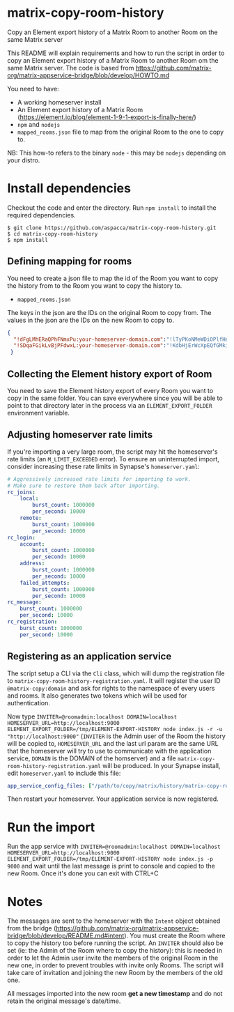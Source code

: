 # matrix-copy-room-history
Copy an Element export history of a Matrix Room to another Room on the same Matrix server

This README will explain requirements and how to run the script in order to copy an Element export history of a Matrix Room to another Room om the same Matrix server.
The code is based from https://github.com/matrix-org/matrix-appservice-bridge/blob/develop/HOWTO.md

You need to have:
- A working homeserver install
- An Element export history of a Matrix Room (https://element.io/blog/element-1-9-1-export-is-finally-here/)
- `npm` and `nodejs`
- `mapped_rooms.json` file to map from the original Room to the one to copy to.

NB: This how-to refers to the binary `node` - this may be `nodejs` depending on your distro.

# Install dependencies
Checkout the code and enter the directory.
Run `npm install` to install the required dependencies.
```
$ git clone https://github.com/aspacca/matrix-copy-room-history.git
$ cd matrix-copy-room-history
$ npm install
```

## Defining mapping for rooms
You need to create a json file to map the id of the Room you want to copy the history from to the Room you want to copy the history to.

- `mapped_rooms.json`

The keys in the json are the IDs on the original Room to copy from.
The values in the json are the IDs on the new Room to copy to.
```json
{
  "!dFgLMhERaQPhFNmxPu:your-homeserver-domain.com":"!lTyPKoNMeWDiOPlfHn:your-homeserver-domain.com",
  "!SDqaFGikLvBjPFdwxL:your-homeserver-domain.com":"!KdbHjErWcXpEQfGMki:your-homeserver-domain.com"
 }
```

## Collecting the Element history export of Room
You need to save the Element history export of every Room you want to copy in the same folder.
You can save everywhere since you will be able to point to that directory later in the process via an `ELEMENT_EXPORT_FOLDER` environment variable.

## Adjusting homeserver rate limits

If you're importing a very large room, the script may hit the homeserver's rate limits (an `M_LIMIT_EXCEEDED` error).
To ensure an uninterrupted import, consider increasing these rate limits in Synapse's `homeserver.yaml`:

```yaml
# Aggressively increased rate limits for importing to work.
# Make sure to restore them back after importing.
rc_joins:
    local:
        burst_count: 1000000
        per_second: 10000
    remote:
        burst_count: 1000000
        per_second: 10000
rc_login:
    account:
        burst_count: 1000000
        per_second: 10000
    address:
        burst_count: 1000000
        per_second: 10000
    failed_attempts:
        burst_count: 1000000
        per_second: 10000
rc_message:
    burst_count: 1000000
    per_second: 10000
rc_registration:
    burst_count: 1000000
    per_second: 10000
```

## Registering as an application service
The script setup a CLI via the `Cli` class, which will dump the registration file to
`matrix-copy-room-history-registration.yaml`. It will register the user ID `@matrix-copy:domain` and ask
for rights to the namespace of every users and rooms. It also generates two tokens which will be used for authentication.

Now type `INVITER=@roomadmin:localhost DOMAIN=localhost HOMESERVER_URL=http://localhost:9000 ELEMENT_EXPORT_FOLDER=/tmp/ELEMENT-EXPORT-HISTORY node index.js -r -u "http://localhost:9000"` (`INVITER` is the Admin user of the Room the history will be copied to, `HOMESERVER_URL` and the last url param are the same URL that the
homeserver will try to use to communicate with the application service, `DOMAIN` is the DOMAIN of the homserver) and a file
`matrix-copy-room-history-registration.yaml` will be produced. In your Synapse install, edit
`homeserver.yaml` to include this file:
```yaml
app_service_config_files: ["/path/to/copy/matrix/history/matrix-copy-room-history-registration.yaml"]
```
Then restart your homeserver. Your application service is now registered.

# Run the import
Run the app service with `INVITER=@roomadmin:localhost DOMAIN=localhost HOMESERVER_URL=http://localhost:9000 ELEMENT_EXPORT_FOLDER=/tmp/ELEMENT-EXPORT-HISTORY node index.js -p 9000` and wait until the last message is print to console and copied to the new Room.
Once it's done you can exit with CTRL+C


# Notes
The messages are sent to the homeserver with the `Intent` object obtained from the bridge (https://github.com/matrix-org/matrix-appservice-bridge/blob/develop/README.md#intent).
You must create the Room where to copy the history too before running the script. An `INVITER` should also be set (ie: the Admin of the Room where to copy the history): this
is needed in order to let the Admin user invite the members of the original Room in the new one, in order to prevent troubles with invite only Rooms.
The script will take care of invitation and joining the new Room by the members of the old one.

All messages imported into the new room **get a new timestamp** and do not retain the original message's date/time.
